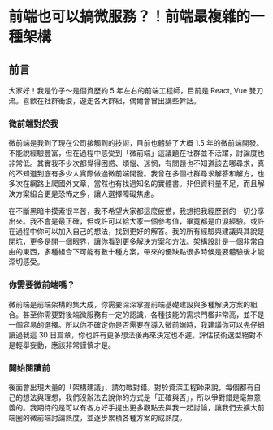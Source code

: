 # 前端也可以搞微服務？！前端最複雜的一種架構

## 前言

大家好！我是竹子～是個資歷約 5 年左右的前端工程師，目前是 React, Vue 雙刀流。喜歡在社群衝浪，遊走各大群組，偶爾會冒出講些幹話。

### 微前端對於我

微前端是我到了現在公司接觸到的技術，目前也體驗了大概 1.5 年的微前端開發。不能說經驗豐富，但在過程中感受到「微前端」這議題在社群並不活躍，討論度也非常低。其實我不少次都覺得困惑、煩惱、迷惘，有問題也不知道該去哪尋求，真的不知道到底有多少人實際做過微前端開發。我曾在多個社群尋求解答和解方，也多次在網路上爬國外文章，當然也有找過知名的實體書。非但資料量不足，而且解決方案組合更是恐怖之多，讓人選擇障礙焦慮。

在不斷黑暗中摸索很辛苦，我不希望大家都這麼疲憊，我想把我經歷到的一切分享出來。我不會是最正確，但或許可以給大家一個參考值，畢竟都是血淚經驗。或許在過程中你可以加入自己的想法，找到更好的解答。我的所有經驗與建議與其說是閉坑，更多是開一個眼界，讓你看到更多解決方案和方法。架構設計是一個非常自由的東西，多種組合下可能有數十種方案，帶來的優缺點很多時候是要體驗後才能深切感受。

### 你需要微前端嗎？

微前端是前端架構的集大成，你需要深深掌握前端基礎建設與多種解決方案的組合。甚至你需要對後端微服務有一定的認識，各種技能的需求門檻非常高，並不是一個容易的選擇。所以你不確定你是否需要在導入微前端時，我建議你可以先仔細讀過我這 30 日篇章，你也許有更多想法後再來決定也不遲。評估技術選型絕對不是輕舉妄動，應該非常謹慎才是。

### 開始閱讀前

後面會出現大量的「架構建議」，請勿戰對錯。對於資深工程師來說，每個都有自己的想法與理想，我們沒辦法去說你的方式是「正確與否」，所以爭對錯是毫無意義的。我期待的是可以有各方好手提出更多觀點去與我一起討論，讓我們去擴大前端圈的微前端討論熱度，並逐步累積各種方案的成熟度。
